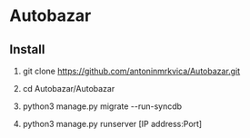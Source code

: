 # Autobazar

## Install

1. git clone https://github.com/antoninmrkvica/Autobazar.git

1. cd Autobazar/Autobazar

1. python3 manage.py migrate --run-syncdb

1. python3 manage.py runserver [IP address:Port]
